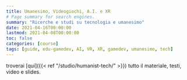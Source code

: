 ```yaml
---
title: Umanesimo, Videogiochi, A.I. e XR
# Page summary for search engines.
summary: "Ricerche e studi su tecnologia e umanesimo"
date: 2021-04-16T00:00:00
lastmod: 2021-04-08T00:00:00
toc: false
categories: [course]
tags: [guide, edu-gamedev, AI, VR, XR, gamedev, umanesimo, tech]
---
```


troverai [qui]({{< ref "/studio/humanist-tech/" >}}) tutto il materiale, testi, video e slides.
